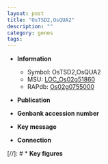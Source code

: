 ```yaml
---
layout: post
title: "OsTSD2,OsQUA2"
description: ""
category: genes
tags: 
---
```


* **Information**  
    + Symbol: OsTSD2,OsQUA2  
    + MSU: [LOC_Os02g51860](http://rice.uga.edu/cgi-bin/ORF_infopage.cgi?orf=LOC_Os02g51860)  
    + RAPdb: [Os02g0755000](http://rapdb.dna.affrc.go.jp/viewer/gbrowse_details/irgsp1?name=Os02g0755000)  

* **Publication**  

* **Genbank accession number**  

* **Key message**  

* **Connection**  

[//]: # * **Key figures**  



